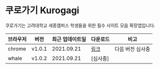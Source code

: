 # 쿠로가기 Kurogagi

쿠로가기는 고려대학교 세종캠퍼스 학생들을 위한 필수 사이트 모음 확장앱입니다.

| 브라우저 | 버전 | 최근 업데이트일    |  다운로드  | 비고 |
| ------- | ---- | ------------------ | ---- | ---- |
| chrome  | v1.0.1 | 2021.09.21 | [링크](https://chrome.google.com/webstore/detail/%EC%BF%A0%EB%A1%9C%EA%B0%80%EA%B8%B0-kurogagi/pioebbdflbmjdnmhafockomodeochogk?hl=ko&authuser=0) | 다음 버전 심사중 |
| whale   | v1.0.2 | 2021.09.21 |  [심사중] | |
